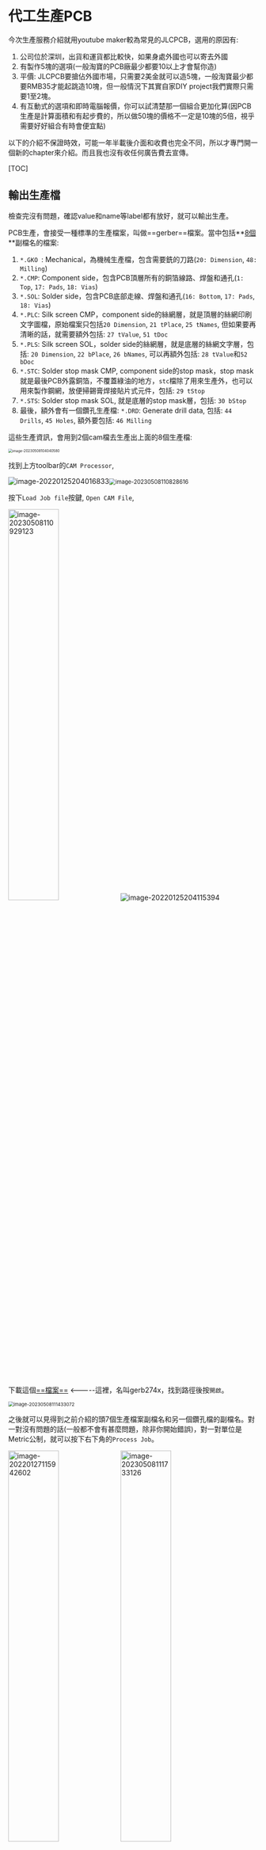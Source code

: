 # 代工生產PCB

今次生產服務介紹就用youtube maker較為常見的JLCPCB，選用的原因有:

1. 公司位於深圳，出貨和運貨都比較快，如果身處外國也可以寄去外國
2. 有製作5塊的選項(一般淘寶的PCB廠最少都要10以上才會幫你造)
3. 平價: JLCPCB要搶佔外國市場，只需要2美金就可以造5塊，一般淘寶最少都要RMB35才能起跳造10塊，但一般情況下其實自家DIY project我們實際只需要1至2塊。
4. 有互動式的選項和即時電腦報價，你可以試清楚那一個組合更加化算(因PCB生產是計算面積和有起步費的，所以做50塊的價格不一定是10塊的5倍，視乎需要好好組合有時會便宜點)

以下的介紹不保證時效，可能一年半載後介面和收費也完全不同，所以才專門開一個新的chapter來介紹。而且我也沒有收任何廣告費去宣傳。

[TOC]

## 輸出生產檔

檢查完沒有問題，確認value和name等label都有放好，就可以輸出生產。

PCB生產，會接受一種標準的生產檔案，叫做==gerber==檔案。當中包括**<u>8個</u>**副檔名的檔案:

1. `*.GKO `: Mechanical，為機械生產檔，包含需要銑的刀路(`20: Dimension`, `48: Milling`)
2. `*.CMP`: Component side，包含PCB頂層所有的銅箔線路、焊盤和通孔(`1: Top`, `17: Pads`, `18: Vias`)
3. `*.SOL`: Solder side，包含PCB底部走線、焊盤和通孔(`16: Bottom`, `17: Pads`, `18: Vias`)
4. `*.PLC`: Silk screen CMP，component side的絲網層，就是頂層的絲網印刷文字圖檔，原始檔案只包括`20 Dimension`, `21 tPlace`, `25 tNames`, 但如果要再清晰的話，就需要額外包括: `27 tValue`, `51 tDoc`
5. `*.PLS`: Silk screen SOL，solder side的絲網層，就是底層的絲網文字層，包括: `20 Dimension`, `22 bPlace`, `26 bNames`, 可以再額外包括: `28 tValue`和`52 bDoc`
6. `*.STC`: Solder stop mask CMP, component side的stop mask，stop mask就是最後PCB外露銅箔，不覆蓋綠油的地方，`stc`檔除了用來生產外，也可以用來製作鋼網，放便掃錫膏焊接貼片式元件，包括: `29 tStop`
7. `*.STS`: Solder stop mask SOL, 就是底層的stop mask層，包括: `30 bStop`
8. 最後，額外會有一個鑽孔生產檔: `*.DRD`: Generate drill data, 包括: `44 Drills`, `45 Holes`, 額外要包括: `46 Milling`

這些生產資訊，會用到2個cam檔去生產出上面的8個生產檔:

<img src="image-20230508104040580.png" alt="image-20230508104040580" style="zoom:50%;" />

找到上方toolbar的`CAM Processor`, 

<img src="image-20220125204016833.png" alt="image-20220125204016833" style="zoom:100%;" /><img src="image-20230508110828616.png" alt="image-20230508110828616" style="zoom: 80%;" />

按下`Load Job file`按鍵, `Open CAM File`, 

<img src="image-20230508110929123.png" alt="image-20230508110929123" style="width:45%;" />![image-20220125204115394](image-20220125204115394.png)

下載這個[==檔案==](gerb274x.cam) <-----這裡，名叫gerb274x，找到路徑後按`開啟`。

<img src="image-20230508111433072.png" alt="image-20230508111433072" style="zoom:67%;" />

 之後就可以見得到之前介紹的頭7個生產檔案副檔名和另一個鑽孔檔的副檔名。對一對沒有問題的話(一般都不會有甚麼問題，除非你開始錯誤)，對一對單位是Metric公制，就可以按下右下角的`Process Job`。

<img src="image-20220127115942602.png" alt="image-20220127115942602" style="width:45%;" /><img src="image-20230508111733126.png" alt="image-20230508111733126" style="width:45%;" />

輸出完成，打開完成的folder看一看，如下。

![image-20230508111913327](image-20230508111913327.png)

這時會發現folder入面多了cmp, gko, plc, pls, sol, stc, sts和drd 8 個檔案。

之後就可以將檔案拿去生產了。

## 上載生產檔

![image-20220129153000173](image-20220129153000173.png)



在browser搜尋JLCPCB，或者到https://jlcpcb.com/。右上角就有一個`order now`的選項。



<img src="image-20220129153238229.png" alt="image-20220129153238229" style="width:45%;" /><img src="image-20230508112315726.png" alt="image-20230508112315726" style="width:45%;" />

將上一章生產的8個gerber生產檔分別按住ctrl鍵選取，按`mouse右鍵-->傳送到-->壓縮的(zipped)資料夾`。如果是window11的話，就可以直接用`壓縮成ZIP檔案`

<img src="image-20220129153603407.png" alt="image-20220129153603407" style="zoom:67%;" />

跟著就可以將壓縮後的zip檔拉到網頁，上載後就會自動偵測到是雙層板，而且會有預覽圖。這時看清楚絲網層的文字會否太細或者重疊(理論上其他佈線層經過DRC應該不會錯，而且有錯你肉眼也不可能看清楚)

![image-20220129154148781](image-20220129154148781.png)

好，讓我們逐個參數看一看:

1. Base Material: pcb基板的物料，一般都是FR-4玻纖板，另一個鋁板通常用於led基板，方便散熱的。
2. Layers: 設計時是雙層板，所以就是2 layers
3. Deminsion: 這個是自動計算的，gerber沒有錯就沒有錯
4. PCB Qty: 就是生產多少塊pcb，JLCPCB最少可生產5塊，如果有需要可以按需要將數量增多，而你會發展產量與價錢不是線性的
5. Different Design: 你可以一次過在同一批pcb生產多款pcb的，淘寶稱為併板
	![image-20220129170120030](image-20220129170120030.png)
6. Delivery Format: `Single PCB`就是正常幫你分離每一塊板，獨立的給你。另兩個選項是: 有此人可能需要PCB版像郵票般十多塊連在一起，需要用時才撕下來。正常選第一個就可以
7. PCB Thickness: 就是基板的厚度，預設是1.6mm，有需要的話你可以設定厚一點或薄一點，但有些厚度會影響價錢和影響出貨時間。
8. PCB Color: 就是PCB保護油的顏色，可按自己喜好修改，但一樣，有些顏色會影響價錢和出貨時間。
9. Silkscreen: 絲網印刷的顏色。預設是白色，如果你的PCB Color是白色就會改為黑色
10. Surface Finish: 製作好的PCB，為防止焊盤的銅箔外露於空氣中而氧代，最後會再噴上金屬保護和加強傳導，一般平價會噴上有鉛錫(預設)，貴價的會噴上金。
11. Outer Copper Weight: 之前計算trace的寬度時有介紹過。覆銅板銅的厚度，單位為:每平分英吋有多少重量的銅(1安士或2安士)，預設為1oz，如果電路板需要應負大電流才需要考慮2oz。2oz板除了價錢會貴很多外，製作時間也會長一些。
12. Gold Fingers: PCB表面是否噴金。用於例如電腦RAM等直接插入槽接觸的pcb板。
	<img src="image-20220129171205621.png" alt="image-20220129171205621" style="zoom:80%;" />

13. Confirm Porduction File: 就是廠家每一個生產步驟圖檔都會寄email來叫你確認一次，沒有需要預設就是不要。
14. Flying Probe Test: 製作好的pcb板會幫你檢查一下有否短路或斷開，預設fully test
15. Castellated Holes: 中文我也不清楚正確譯名。一般用於這塊pcb板需要貼片焊接去別一塊pcb板時才會使用。
	<img src="image-20220129171706287.png" alt="image-20220129171706287" style="width:45%;" /><img src="../../arduinoXprocessing/4/614dedffed2ad-IMAGE+1.jpg" alt="How to Design Castellated PCBs for Board-to-Board Attachment - Embedded  Computing Design" style="width:45%;" />
16. Remove Order Numer: 一般pcb廠商在每個訂單都會有一個order number，通常會印在pcb板的不起眼處方便廠家跟進訂單，如果十分介意的話可以不要或指定一個地方印上。(不要訂單號有機會增加廠商的出錯機會，如非特別最好保留)

## 其他服務

![image-20220131142520137](image-20220131142520137.png)

一般的pcb廠都會提供另外兩個服務，分別為:

1. SMT Assembly: 即是代為焊接smd零件服務，一般都會收一筆固定的最少生產費，之後每粒零件再逐一計費。但要注意，要檢討清楚自己要焊接的smd零件代工廠是否有貨，或者例如arduino 主ic要在焊接前燒bootloader等，而且使用SMT服務，需要提交BOM零件清單和別外的生產檔，有機會再介紹。
2. Stencil: 就是提供鐳射鋼網服務。一般如果貼片零件較多的，就不會用手焊，會用鋼網覆蓋，露出焊盤，再用軟身的焊膏掃上去，之後就可以貼零件和用風槍或熱床去焊接。
